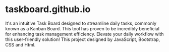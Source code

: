 # taskboard.github.io
It's an intuitive Task Board designed to streamline daily tasks, commonly known as a Kanban Board. This tool has proven to be incredibly beneficial for enhancing task management efficiency. Elevate your daily workflow with this user-friendly solution! This project designed by JavaScript, Bootstrap, CSS and Html. 
